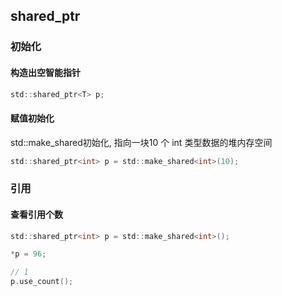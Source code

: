 <!--
 * @Description: 
 * @Version: 1.0
 * @Author: DaLao
 * @Email: dalao_li@163.com
 * @Date: 2022-03-27 21:36:47
 * @LastEditors: DaLao
 * @LastEditTime: 2022-09-11 21:59:48
-->

## shared_ptr


### 初始化


#### 构造出空智能指针

```c
std::shared_ptr<T> p;
```


#### 赋值初始化

std::make_shared<T>初始化, 指向一块10 个 int 类型数据的堆内存空间

```c
std::shared_ptr<int> p = std::make_shared<int>(10);
```


### 引用


#### 查看引用个数

```c
std::shared_ptr<int> p = std::make_shared<int>();

*p = 96;

// 1
p.use_count();
```